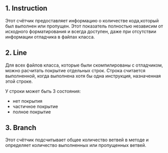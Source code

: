 ## 1. Instruction
Этот счётчик предоставляет информацию о количестве кода,который был выполнен или пропущен. Этот показатель полностью независим от исходного форматирования и всегда доступен, даже при отсутствии информации отладчика в файлах класса.

## 2. Line

Для всех файлов класса, которые были скомпилированы с отладчиком, можно расчитать покрытие отдельных строк.
Строка считается выполненной, когда выполнена хотя бы одна инструкция, назначенная этой строке.

У строки может быть 3 состояния:

* нет покрытия
* частичное покрытие
* полное покрытие

## 3. Branch

Этот счётчик подсчитывает общее количество ветвей в методе и определяет количество выполненных или пропущенных ветвей. 

